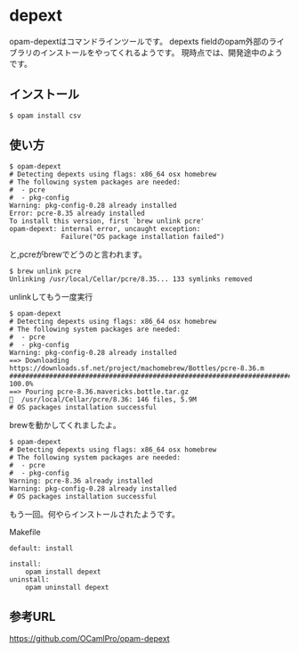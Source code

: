 # depext

opam-depextはコマンドラインツールです。
depexts fieldのopam外部のライブラリのインストールをやってくれるようです。
現時点では、開発途中のようです。

## インストール

	$ opam install csv

## 使い方

```
$ opam-depext
# Detecting depexts using flags: x86_64 osx homebrew
# The following system packages are needed:
#  - pcre
#  - pkg-config
Warning: pkg-config-0.28 already installed
Error: pcre-8.35 already installed
To install this version, first `brew unlink pcre'
opam-depext: internal error, uncaught exception:
             Failure("OS package installation failed")
```

と,pcreがbrewでどうのと言われます。
             
```
$ brew unlink pcre
Unlinking /usr/local/Cellar/pcre/8.35... 133 symlinks removed
```

unlinkしてもう一度実行

```
$ opam-depext
# Detecting depexts using flags: x86_64 osx homebrew
# The following system packages are needed:
#  - pcre
#  - pkg-config
Warning: pkg-config-0.28 already installed
==> Downloading https://downloads.sf.net/project/machomebrew/Bottles/pcre-8.36.m
######################################################################## 100.0%
==> Pouring pcre-8.36.mavericks.bottle.tar.gz
🍺  /usr/local/Cellar/pcre/8.36: 146 files, 5.9M
# OS packages installation successful
```

brewを動かしてくれましたよ。

```
$ opam-depext
# Detecting depexts using flags: x86_64 osx homebrew
# The following system packages are needed:
#  - pcre
#  - pkg-config
Warning: pcre-8.36 already installed
Warning: pkg-config-0.28 already installed
# OS packages installation successful
```

もう一回。何やらインストールされたようです。


Makefile

```
default: install

install:
	opam install depext
uninstall:
	opam uninstall depext
```

## 参考URL

https://github.com/OCamlPro/opam-depext

